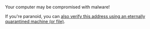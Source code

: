 
Your computer may be compromised with malware!

If you're paranoid, you can [also verify this address using an eternally quarantined machine (or file)](#verify-receive-address-advanced).
